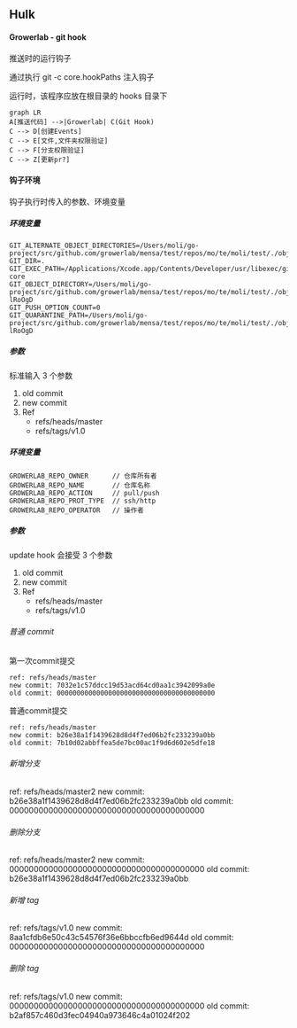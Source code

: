 ## Hulk

#### Growerlab - git hook

推送时的运行钩子

通过执行 git -c core.hookPaths 注入钩子

运行时，该程序应放在根目录的 hooks 目录下

```mermaid
graph LR
A[推送代码] -->|Growerlab| C(Git Hook)
C --> D[创建Events]
C --> E[文件,文件夹权限验证]
C --> F[分支权限验证]
C --> Z[更新pr?]
```

#### 钩子环境

钩子执行时传入的参数、环境变量

##### 环境变量

```shell
GIT_ALTERNATE_OBJECT_DIRECTORIES=/Users/moli/go-project/src/github.com/growerlab/mensa/test/repos/mo/te/moli/test/./objects
GIT_DIR=.
GIT_EXEC_PATH=/Applications/Xcode.app/Contents/Developer/usr/libexec/git-core
GIT_OBJECT_DIRECTORY=/Users/moli/go-project/src/github.com/growerlab/mensa/test/repos/mo/te/moli/test/./objects/incoming-lRoOgD
GIT_PUSH_OPTION_COUNT=0
GIT_QUARANTINE_PATH=/Users/moli/go-project/src/github.com/growerlab/mensa/test/repos/mo/te/moli/test/./objects/incoming-lRoOgD
```

##### 参数

标准输入 3 个参数

1. old commit
2. new commit
3. Ref
   - refs/heads/master
   - refs/tags/v1.0

##### 环境变量

```shell
GROWERLAB_REPO_OWNER      // 仓库所有者
GROWERLAB_REPO_NAME       // 仓库名称
GROWERLAB_REPO_ACTION     // pull/push
GROWERLAB_REPO_PROT_TYPE  // ssh/http
GROWERLAB_REPO_OPERATOR   // 操作者
```

##### 参数

update hook 会接受 3 个参数

1. old commit
2. new commit
3. Ref
   - refs/heads/master
   - refs/tags/v1.0

###### 普通 commit

第一次commit提交
```
ref: refs/heads/master
new commit: 7032e1c57ddcc19d53acd64cd0aa1c3942099a0e
old commit: 0000000000000000000000000000000000000000
```

普通commit提交
```
ref: refs/heads/master
new commit: b26e38a1f1439628d8d4f7ed06b2fc233239a0bb
old commit: 7b10d02abbffea5de7bc00ac1f9d6d602e5dfe18
```

###### 新增分支

ref: refs/heads/master2
new commit: b26e38a1f1439628d8d4f7ed06b2fc233239a0bb
old commit: 0000000000000000000000000000000000000000

###### 删除分支

ref: refs/heads/master2
new commit: 0000000000000000000000000000000000000000
old commit: b26e38a1f1439628d8d4f7ed06b2fc233239a0bb

###### 新增 tag

ref: refs/tags/v1.0
new commit: 8aa1cfdb6e50c43c54576f36e6bbccfb6ed9644d
old commit: 0000000000000000000000000000000000000000

###### 删除 tag

ref: refs/tags/v1.0
new commit: 0000000000000000000000000000000000000000
old commit: b2af857c460d3fec04940a973646c4a01024f202
